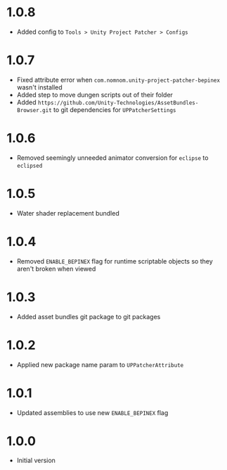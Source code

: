 ﻿# 1.0.8

- Added config to `Tools > Unity Project Patcher > Configs`

# 1.0.7

- Fixed attribute error when `com.nomnom.unity-project-patcher-bepinex` wasn't installed
- Added step to move dungen scripts out of their folder
- Added `https://github.com/Unity-Technologies/AssetBundles-Browser.git` to git dependencies for `UPPatcherSettings`

# 1.0.6

- Removed seemingly unneeded animator conversion for `eclipse` to `eclipsed`

# 1.0.5

- Water shader replacement bundled

# 1.0.4

- Removed `ENABLE_BEPINEX` flag for runtime scriptable objects so they aren't broken when viewed

# 1.0.3

- Added asset bundles git package to git packages

# 1.0.2

- Applied new package name param to `UPPatcherAttribute`

# 1.0.1

- Updated assemblies to use new `ENABLE_BEPINEX` flag

# 1.0.0

- Initial version
